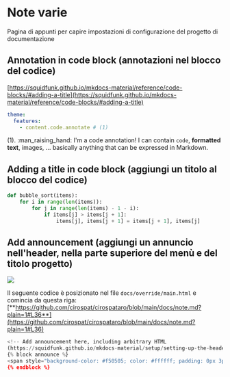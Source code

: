 # Note varie
Pagina di appunti per capire impostazioni di configurazione del progetto di documentazione

## Annotation in code block (annotazioni nel blocco del codice)

[https://squidfunk.github.io/mkdocs-material/reference/code-blocks/#adding-a-title](https://squidfunk.github.io/mkdocs-material/reference/code-blocks/#adding-a-title)


``` yaml
theme:
  features:
    - content.code.annotate # (1)
```

(1).  :man_raising_hand: I'm a code annotation! I can contain `code`, __formatted
    text__, images, ... basically anything that can be expressed in Markdown.



## Adding a title in code block (aggiungi un titolo al blocco del codice)

``` py title="bubble_sort.py"
def bubble_sort(items):
    for i in range(len(items)):
        for j in range(len(items) - 1 - i):
            if items[j] > items[j + 1]:
                items[j], items[j + 1] = items[j + 1], items[j]
```


## Add announcement (aggiungi un annuncio nell'header, nella parte superiore del menù e del titolo progetto)
![](https://user-images.githubusercontent.com/3757525/139603760-edc4a47f-b19e-4be7-b684-633cf4c4cebc.png)

Il seguente codice è posizionato nel file `docs/override/main.html` e comincia da questa riga: [**https://github.com/cirospat/cirospataro/blob/main/docs/note.md?plain=1#L36**](https://github.com/cirospat/cirospataro/blob/main/docs/note.md?plain=1#L36)

``` py
<!-- Add announcement here, including arbitrary HTML 
(https://squidfunk.github.io/mkdocs-material/setup/setting-up-the-header/#announcement-bar) -->
{% block announce %}
<span style="background-color: #f50505; color: #ffffff; padding: 0px 3px; border-radius: 4px;"><b>Importante news</b>:</span> questa è una <strong><span style="color: #ff0000;">prova</span></strong> di announcement nell'header sopra il titolo, ed è posizionata nel file <code> main.html </code>
{% endblock %}
```


